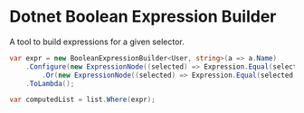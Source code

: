 # Dotnet Boolean Expression Builder

A tool to build expressions for a given selector.


```csharp
var expr = new BooleanExpressionBuilder<User, string>(a => a.Name)
    .Configure(new ExpressionNode((selected) => Expression.Equal(selected, Expression.Constant("John")))
        .Or(new ExpressionNode((selected) => Expression.Equal(selected, Expression.Constant("Jen")))))
    .ToLambda();

var computedList = list.Where(expr);
```